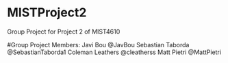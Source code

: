 # MISTProject2
Group Project for Project 2 of MIST4610


#Group Project Members: 
Javi Bou @JavBou
Sebastian Taborda @SebastianTaborda1
Coleman Leathers @cleatherss
Matt Pietri @MattPietri
